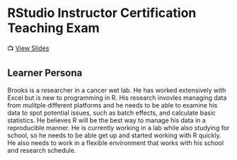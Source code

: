 
# RStudio Instructor Certification Teaching Exam

📺 [View Slides](https://github.com/jhcreed)

## Learner Persona

Brooks is a researcher in a cancer wet lab. He has worked extensively
with Excel but is new to programming in R. His research invovles
managing data from mulitple different platforms and he needs to be able
to examine his data to spot potential issues, such as batch effects, and
calculate basic statistics. He believes R will be the best way to manage
his data in a reproducible manner. He is currently working in a lab
while also studying for school, so he needs to be able get up and
started working with R quickly. He also needs to work in a flexible
environment that works with his school and research schedule.
